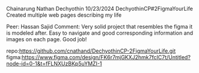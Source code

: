 Chainarung Nathan Dechyothin
10/23/2024
DechyothinCP#2FigmaYourLife
Created multiple web pages describing my life

Peer: Hassan Sajid
Comment: Very solid project that resembles the figma it is modeled after. Easy to navigate and good corresponding information and images on each page. Good job!

repo:https://github.com/cnathand/DechyothinCP-2FigmaYourLife.git
figma:https://www.figma.com/design/FK6r7mjGKXJ2hmk7fcIC7t/Untitled?node-id=0-1&t=fFLNXUzBKp5uYMZI-1
